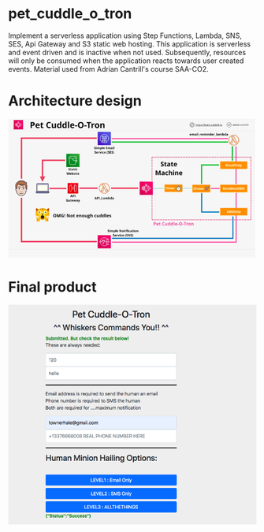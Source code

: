# pet_cuddle_o_tron
Implement a serverless application using Step Functions, Lambda, SNS, SES, Api Gateway and S3 static web hosting. This application is serverless and event driven and is inactive when not used. Subsequently, resources will only be consumed when the application reacts towards user created events. Material used from Adrian Cantrill's course SAA-CO2. 


# Architecture design
![alt text](https://github.com/townerhale/pet_cuddle_o_tron/blob/master/arch-design.png)

# Final product
![alt text](https://github.com/townerhale/pet_cuddle_o_tron/blob/master/demo.png)

